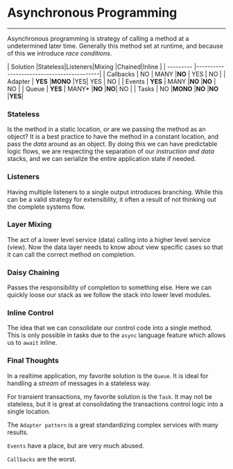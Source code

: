 # Asynchronous Programming
___

Asynchronous programming is strategy of calling a method at a undetermined later time. Generally this method set at runtime, and because of this we introduce *race conditions*.


| Solution  |Stateless|Listeners|Mixing |Chained|Inline |
| --------- |-------------------------------------------|
| Callbacks | NO      | MANY    |**NO** | YES   | NO    |
| Adapter   | **YES** |**MONO** |YES| YES   | NO    |
| Events    | **YES** | MANY    |**NO** |**NO** | NO    |
| Queue     | **YES** | MANY*    |**NO** |**NO**| NO    |
| Tasks     | NO      |**MONO** |**NO** |**NO** |**YES**|


### Stateless
Is the method in a static location, or are we passing the method as an object? It is a best practice to have the method in a constant location, and pass the *data* around as an object. By doing this we can have predictable logic flows, we are respecting the separation of our *instruction and data* stacks, and we can serialize the entire application state if needed.

### Listeners
Having multiple listeners to a single output introduces branching. While this can be a valid strategy for extensiblity, it often a result of not thinking out the complete systems flow. 
 

### Layer Mixing
The act of a lower level service (data) calling into a higher level service (view). Now the data layer needs to know about view specific cases so that it can call the correct method on completion. 

### Daisy Chaining
Passes the responsibility of completion to something else. Here we can quickly loose our stack as we follow the stack into lower level modules.

### Inline Control
The idea that we can consolidate our control code into a single method. This is only possible in tasks due to the `async` language feature which allows us to `await` inline.

### Final Thoughts
In a realtime application, my favorite solution is the `Queue`. It is ideal for handling a *stream* of messages in a stateless way.

For transient transactions, my favorite solution is the `Task`. It may not be stateless, but it is great at consolidating the transactions control logic into a single location.

The `Adapter pattern` is a great standardizing complex services with many results.

`Events` have a place, but are very much abused.

`Callbacks` are the worst.